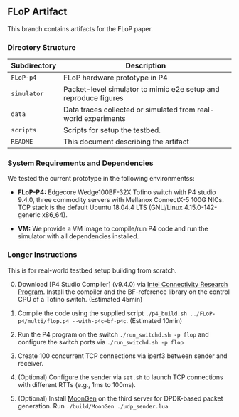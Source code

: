 ## FLoP Artifact

This branch contains artifacts for the FLoP paper.

### Directory Structure
Subdirectory      | Description
------------------| ---------------
`FLoP-p4`       | FLoP hardware prototype in P4
`simulator`     | Packet-level simulator to mimic e2e setup and reproduce figures
`data`          | Data traces collected or simulated from real-world experiments
`scripts`       | Scripts for setup the testbed.
`README`       | This document describing the artifact

### System Requirements and Dependencies
We tested the current prototype in the following environmentss:
- **FLoP-P4:** Edgecore Wedge100BF-32X Tofino switch with P4 studio 9.4.0, three commodity servers with Mellanox ConnectX-5 100G NICs. TCP stack is the default Ubuntu 18.04.4 LTS (GNU/Linux 4.15.0-142-generic x86_64).

- **VM:** We provide a VM image to compile/run P4 code and run the simulator with all dependencies installed.


### Longer Instructions

This is for real-world testbed setup building from scratch.

0. Download [P4 Studio Compiler] (v9.4.0) via [Intel Connectivity Research Program](https://www.intel.com/content/www/us/en/products/network-io/programmable-ethernet-switch/connectivity-education-hub/research-program.html). Install the compiler and the BF-reference library on the control CPU of a Tofino switch. (Estimated 45min)

1. Compile the code using the supplied script ``./p4_build.sh ../FLoP-p4/multi/flop.p4 --with-p4c=bf-p4c``. (Estimated 10min)

2. Run the P4 program on the switch ``./run_switchd.sh -p flop`` and configure the switch ports via ``./run_switchd.sh -p flop``

3. Create 100 concurrent TCP connections via iperf3 between sender and receiver.

4. (Optional) Configure the sender via ``set.sh`` to launch TCP connections with different RTTs (e.g., 1ms to 100ms).

5. (Optional) Install [MoonGen](https://github.com/emmericp/MoonGen) on the third server for DPDK-based packet generation. Run ``./build/MoonGen ./udp_sender.lua``
